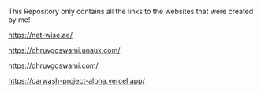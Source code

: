 This Repository only contains all the links to the websites that were created by me!

https://net-wise.ae/

https://dhruvgoswami.unaux.com/

https://dhruvgoswami.com/

https://carwash-project-alpha.vercel.app/
